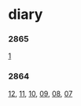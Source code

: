 # diary
### 2865
[1](2865/1.md)
### 2864
[12](2864/12.md), [11](2864/11.md), [10](2864/10.md), [09](2864/09.md), [08](2864/08.md), [07](2864/07.md)
